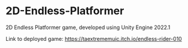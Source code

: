 # 2D-Endless-Platformer
2D Endless Platformer game, developed using Unity Engine 2022.1

Link to deployed game: https://taextrememuic.itch.io/endless-rider-010
